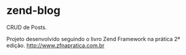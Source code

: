 zend-blog
=========

CRUD de Posts. 

Projeto desenvolvido seguindo o livro Zend Framework na prática 2ª edição. http://www.zfnapratica.com.br 

